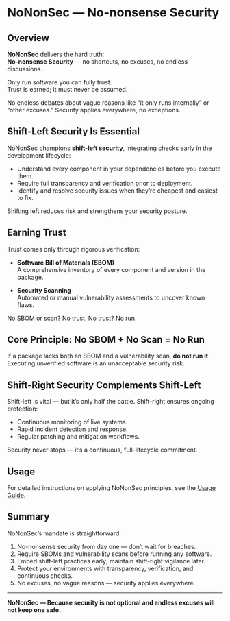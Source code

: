 # NoNonSec — No-nonsense Security

## Overview

**NoNonSec** delivers the hard truth:  
**No-nonsense Security** — no shortcuts, no excuses, no endless discussions.

Only run software you can fully trust.  
Trust is earned; it must never be assumed.

No endless debates about vague reasons like “it only runs internally” or
“other excuses.” Security applies everywhere, no exceptions.

## Shift-Left Security Is Essential

NoNonSec champions **shift-left security**, integrating checks early in the
development lifecycle:

- Understand every component in your dependencies before you execute them.
- Require full transparency and verification prior to deployment.
- Identify and resolve security issues when they’re cheapest and easiest to fix.

Shifting left reduces risk and strengthens your security posture.

## Earning Trust

Trust comes only through rigorous verification:

- **Software Bill of Materials (SBOM)**  
  A comprehensive inventory of every component and version in the package.

- **Security Scanning**  
  Automated or manual vulnerability assessments to uncover known flaws.

No SBOM or scan? No trust. No trust? No run.

## Core Principle: No SBOM + No Scan = No Run

If a package lacks both an SBOM and a vulnerability scan, **do not run it**.  
Executing unverified software is an unacceptable security risk.

## Shift-Right Security Complements Shift-Left

Shift-left is vital — but it’s only half the battle. Shift-right ensures
ongoing protection:

- Continuous monitoring of live systems.
- Rapid incident detection and response.
- Regular patching and mitigation workflows.

Security never stops — it’s a continuous, full-lifecycle commitment.

## Usage

For detailed instructions on applying NoNonSec principles, see the
[Usage Guide](docs/usage.md).

## Summary

NoNonSec’s mandate is straightforward:

1. No-nonsense security from day one — don’t wait for breaches.
2. Require SBOMs and vulnerability scans before running any software.
3. Embed shift-left practices early; maintain shift-right vigilance later.
4. Protect your environments with transparency, verification, and continuous
   checks.
5. No excuses, no vague reasons — security applies everywhere.

---

**NoNonSec — Because security is not optional and endless excuses will not keep one safe.**
